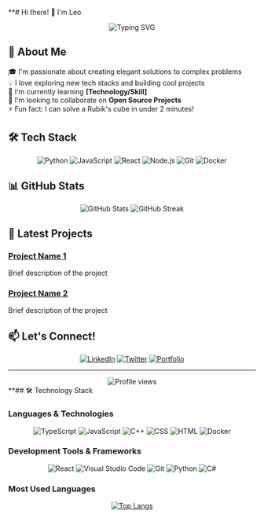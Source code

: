 **# Hi there! 👋 I'm Leo

<div align="center">
  <img src="https://readme-typing-svg.herokuapp.com?font=Fira+Code&pause=1000&width=435&lines=Software+Engineer;Full+Stack+Developer;Always+learning+new+things" alt="Typing SVG" />
</div>

## 🚀 About Me
🎓 I'm passionate about creating elegant solutions to complex problems  
💡 I love exploring new tech stacks and building cool projects  
🌱 I'm currently learning **[Technology/Skill]**  
👯 I'm looking to collaborate on **Open Source Projects**  
⚡ Fun fact: I can solve a Rubik's cube in under 2 minutes!

## 🛠️ Tech Stack
<div align="center">
  
![Python](https://img.shields.io/badge/-Python-FFD43B?style=for-the-badge&logo=python&logoColor=3776AB)
![JavaScript](https://img.shields.io/badge/-JavaScript-F7DF1E?style=for-the-badge&logo=javascript&logoColor=black)
![React](https://img.shields.io/badge/-React-61DAFB?style=for-the-badge&logo=react&logoColor=black)
![Node.js](https://img.shields.io/badge/-Node.js-339933?style=for-the-badge&logo=node.js&logoColor=white)
![Git](https://img.shields.io/badge/-Git-F05032?style=for-the-badge&logo=git&logoColor=white)
![Docker](https://img.shields.io/badge/-Docker-2496ED?style=for-the-badge&logo=docker&logoColor=white)

</div>

## 📊 GitHub Stats
<div align="center">
  <img src="https://github-readme-stats.vercel.app/api?username=LeoPeque&show_icons=true&theme=radical" alt="GitHub Stats" />
  <img src="https://github-readme-streak-stats.herokuapp.com/?user=LeoPeque&theme=radical" alt="GitHub Streak" />
</div>

## 🎯 Latest Projects
### [Project Name 1](link)
Brief description of the project

### [Project Name 2](link)
Brief description of the project

## 📫 Let's Connect!
<div align="center">
  
[![LinkedIn](https://img.shields.io/badge/LinkedIn-0077B5?style=for-the-badge&logo=linkedin&logoColor=white)](your-linkedin-url)
[![Twitter](https://img.shields.io/badge/Twitter-1DA1F2?style=for-the-badge&logo=twitter&logoColor=white)](your-twitter-url)
[![Portfolio](https://img.shields.io/badge/Portfolio-FF5722?style=for-the-badge&logo=google-chrome&logoColor=white)](your-portfolio-url)

</div>

---
<div align="center">
  <img src="https://komarev.com/ghpvc/?username=YOUR_USERNAME&color=blueviolet&style=flat-square" alt="Profile views" />
</div>
**## 🛠️ Technology Stack

### Languages & Technologies
<div align="center">
  
![TypeScript](https://img.shields.io/badge/-TypeScript-3178C6?style=for-the-badge&logo=typescript&logoColor=white) ![JavaScript](https://img.shields.io/badge/-JavaScript-F7DF1E?style=for-the-badge&logo=javascript&logoColor=black) ![C++](https://img.shields.io/badge/-C++-00599C?style=for-the-badge&logo=c%2B%2B&logoColor=white) ![CSS](https://img.shields.io/badge/-CSS-1572B6?style=for-the-badge&logo=css3&logoColor=white) ![HTML](https://img.shields.io/badge/-HTML-E34F26?style=for-the-badge&logo=html5&logoColor=white) ![Docker](https://img.shields.io/badge/-Docker-2496ED?style=for-the-badge&logo=docker&logoColor=white)

</div>

### Development Tools & Frameworks
<div align="center">

![React](https://img.shields.io/badge/-React-61DAFB?style=for-the-badge&logo=react&logoColor=black) ![Visual Studio Code](https://img.shields.io/badge/-VS_Code-007ACC?style=for-the-badge&logo=visual-studio-code&logoColor=white) ![Git](https://img.shields.io/badge/-Git-F05032?style=for-the-badge&logo=git&logoColor=white) ![Python](https://img.shields.io/badge/-Python-3776AB?style=for-the-badge&logo=python&logoColor=white) ![C#](https://img.shields.io/badge/-C%23-239120?style=for-the-badge&logo=c-sharp&logoColor=white)

</div>

### Most Used Languages
<div align="center">
  
[![Top Langs](https://github-readme-stats.vercel.app/api/top-langs/?username=LeoPeque&layout=compact&theme=radical&hide=jupyter%20notebook&count_private=true)](https://github.com/anuraghazra/github-readme-stats)

</div>
